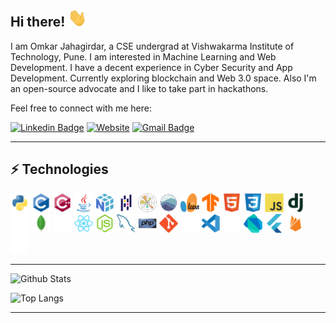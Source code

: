 ## Hi there! <img src="./images/wave.gif" width="30">

I am Omkar Jahagirdar, a CSE undergrad at Vishwakarma Institute of Technology, Pune. I am interested in Machine Learning and Web Development. I have a decent experience in Cyber Security and App Development. Currently exploring blockchain and Web 3.0 space. Also I'm an open-source advocate and I like to take part in hackathons. 

Feel free to connect with me here:

[![Linkedin Badge](https://img.shields.io/badge/LinkedIn-0077B5?style=for-the-badge&logo=linkedin&logoColor=white&link=https://www.linkedin.com/in/omkar-jahagirdar/)](https://www.linkedin.com/in/omkar-jahagirdar/)
[![Website](https://img.shields.io/badge/website-000000?style=for-the-badge&logo=Loop&logoColor=white&link=https://www.omkarjahagirdar.com/)](https://www.omkarjahagirdar.com/)
[![Gmail Badge](https://img.shields.io/badge/Gmail-D14836?style=for-the-badge&logo=gmail&logoColor=white&link=mailto:omkar3602@gmail.com)](mailto:omkar3602@gmail.com)
<!-- [![Medium Badge](https://img.shields.io/badge/Medium-12100E?style=for-the-badge&logo=medium&logoColor=white&link=https://medium.com/@omkar3602)](https://medium.com/@omkar3602) --> 

---

## ⚡ Technologies

<a href="https://www.python.org/" title="Python" target="_blank"><img src="./icons/python.svg" width="30" height="30"/></a>
<a href="https://www.cprogramming.com/" title="C" target="_blank"><img src="./icons/c.svg" width="30" height="30"/></a>
<a href="https://cplusplus.com/doc/" title="C++" target="_blank"><img src="./icons/cpp.svg" width="30" height="30"/></a>
<a href="https://dev.java/" title="Java" target="_blank"><img src="./icons/java.svg" width="30" height="30"/></a>
<a href="https://numpy.org/" title="NumPy" target="_blank"><img src="./icons/numpy.svg" width="30" height="30"/></a>
<a href="https://pandas.pydata.org/" title="Pandas" target="_blank"><img src="./icons/pandas.svg" width="30" height="30"/></a>
<a href="https://matplotlib.org/" title="Matplotlib" target="_blank"><img src="./icons/matplotlib.svg" width="30" height="30"/></a>
<a href="https://seaborn.pydata.org/" title="Seaborn" target="_blank"><img src="./icons/seaborn.svg" width="30" height="30"/></a>
<a href="https://scikit-learn.org/" title="Scikit-learn" target="_blank"><img src="./icons/scikit-learn.svg" width="30" height="30"/></a>
<a href="https://www.tensorflow.org/" title="TensorFlow" target="_blank"><img src="./icons/tensorflow.svg" width="30" height="30"/></a>
<a href="https://developer.mozilla.org/en-US/docs/Web/HTML/" title="HTML" target="_blank"><img src="./icons/html.svg" width="30" height="30"/></a>
<a href="https://developer.mozilla.org/en-US/docs/Web/CSS/" title="CSS" target="_blank"><img src="./icons/css.svg" width="30" height="30"/></a>
<a href="https://developer.mozilla.org/en-US/docs/Web/JavaScript/" title="JavaScript" target="_blank"><img src="./icons/javascript.svg" width="30" height="30"/></a>
<a href="https://www.djangoproject.com/" title="Django" target="_blank"><img src="./icons/django.svg" width="30" height="30"/></a>
<a href="https://flask.palletsprojects.com/" title="Flask" target="_blank"><img src="./icons/flask.svg" width="30" height="30"/></a>
<a href="https://www.mongodb.com/" title="MongoDB" target="_blank"><img src="./icons/mongodb.svg" width="30" height="30"/></a>
<a href="https://expressjs.com/" title="ExpressJS" target="_blank"><img src="./icons/express.svg" width="30" height="30"/></a>
<a href="https://reactjs.org/" title="React" target="_blank"><img src="./icons/react.svg" width="30" height="30"/></a>
<a href="https://nodejs.org/" title="NodeJS" target="_blank"><img src="./icons/nodejs.svg" width="30" height="30"/></a>
<a href="https://www.mysql.com/" title="MySQL" target="_blank"><img src="./icons/mysql.svg" width="30" height="30"/></a>
<a href="https://www.php.net/" title="PHP" target="_blank"><img src="./icons/php.svg" width="30" height="30"/></a>
<a href="https://git-scm.com/" title="Git" target="_blank"><img src="./icons/git.svg" width="30" height="30"/></a>
<a href="https://github.com/" title="GitHub" target="_blank"><img src="./icons/github.svg" width="30" height="30"/></a>
<a href="https://code.visualstudio.com/" title="Visual Studio Code" target="_blank"><img src="./icons/vscode.svg" width="30" height="30"/></a>
<a href="https://www.kali.org/" title="Kali Linux" target="_blank"><img src="./icons/kali-linux.svg" width="30" height="30"/></a>
<a href="https://dart.dev/" title="Dart" target="_blank"><img src="./icons/dart.svg" width="30" height="30"/></a>
<a href="https://flutter.dev/" title="Flutter" target="_blank"><img src="./icons/flutter.svg" width="30" height="30"/></a>
<a href="https://firebase.google.com/" title="Firebase" target="_blank"><img src="./icons/firebase.svg" width="30" height="30"/></a>
<a href="https://soliditylang.org/" title="Solidity" target="_blank"><img src="./icons/solidity.svg" width="30" height="30"/></a>

<!-- ## 📚 Learning
 -->
<!-- <a href="https://www.rust-lang.org/" title="Rust" target="_blank"><img src="./icons/rust.svg" width="30" height="30"/></a> -->

---

![Github Stats](https://github-readme-stats.vercel.app/api?username=omkar3602&count_private=true&show_icons=true&include_all_commits=true)

![Top Langs](https://github-readme-stats.vercel.app/api/top-langs/?username=omkar3602&hide=TeX&layout=compact)

---
